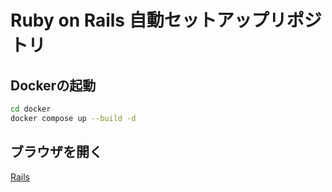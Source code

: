 # Ruby on Rails 自動セットアップリポジトリ

## Dockerの起動
```bash
cd docker
docker compose up --build -d
```

## ブラウザを開く
[Rails](http://localhost:3000/)

